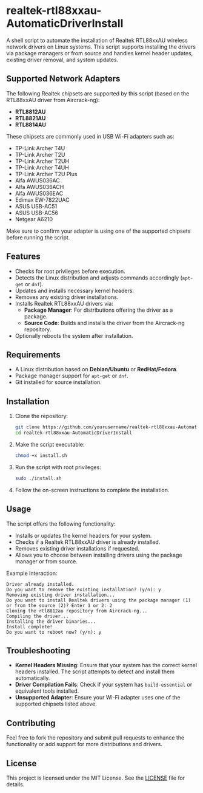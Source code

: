 
# realtek-rtl88xxau-AutomaticDriverInstall

A shell script to automate the installation of Realtek RTL88xxAU wireless network drivers on Linux systems. This script supports installing the drivers via package managers or from source and handles kernel header updates, existing driver removal, and system updates.

## Supported Network Adapters

The following Realtek chipsets are supported by this script (based on the RTL88xxAU driver from Aircrack-ng):

- **RTL8812AU**  
- **RTL8821AU**  
- **RTL8814AU**

These chipsets are commonly used in USB Wi-Fi adapters such as:

- TP-Link Archer T4U
- TP-Link Archer T2U
- TP-Link Archer T2UH
- TP-Link Archer T4UH
- TP-Link Archer T2U Plus
- Alfa AWUS036AC
- Alfa AWUS036ACH
- Alfa AWUS036EAC
- Edimax EW-7822UAC
- ASUS USB-AC51
- ASUS USB-AC56
- Netgear A6210

Make sure to confirm your adapter is using one of the supported chipsets before running the script.

## Features

- Checks for root privileges before execution.
- Detects the Linux distribution and adjusts commands accordingly (`apt-get` or `dnf`).
- Updates and installs necessary kernel headers.
- Removes any existing driver installations.
- Installs Realtek RTL88xxAU drivers via:
  - **Package Manager**: For distributions offering the driver as a package.
  - **Source Code**: Builds and installs the driver from the Aircrack-ng repository.
- Optionally reboots the system after installation.

## Requirements

- A Linux distribution based on **Debian/Ubuntu** or **RedHat/Fedora**.
- Package manager support for `apt-get` or `dnf`.
- Git installed for source installation.

## Installation

1. Clone the repository:
   ```bash
   git clone https://github.com/yourusername/realtek-rtl88xxau-AutomaticDriverInstall.git
   cd realtek-rtl88xxau-AutomaticDriverInstall
   ```

2. Make the script executable:
   ```bash
   chmod +x install.sh
   ```

3. Run the script with root privileges:
   ```bash
   sudo ./install.sh
   ```

4. Follow the on-screen instructions to complete the installation.

## Usage

The script offers the following functionality:
- Installs or updates the kernel headers for your system.
- Checks if a Realtek RTL88xxAU driver is already installed.
- Removes existing driver installations if requested.
- Allows you to choose between installing drivers using the package manager or from source.

Example interaction:

```text
Driver already installed.
Do you want to remove the existing installation? (y/n): y
Removing existing driver installation...
Do you want to install Realtek drivers using the package manager (1) or from the source (2)? Enter 1 or 2: 2
Cloning the rtl8812au repository from Aircrack-ng...
Compiling the driver...
Installing the driver binaries...
Install complete!
Do you want to reboot now? (y/n): y
```

## Troubleshooting

- **Kernel Headers Missing**: Ensure that your system has the correct kernel headers installed. The script attempts to detect and install them automatically.
- **Driver Compilation Fails**: Check if your system has `build-essential` or equivalent tools installed.
- **Unsupported Adapter**: Ensure your Wi-Fi adapter uses one of the supported chipsets listed above.

## Contributing

Feel free to fork the repository and submit pull requests to enhance the functionality or add support for more distributions and drivers.

## License

This project is licensed under the MIT License. See the [LICENSE](LICENSE) file for details.
